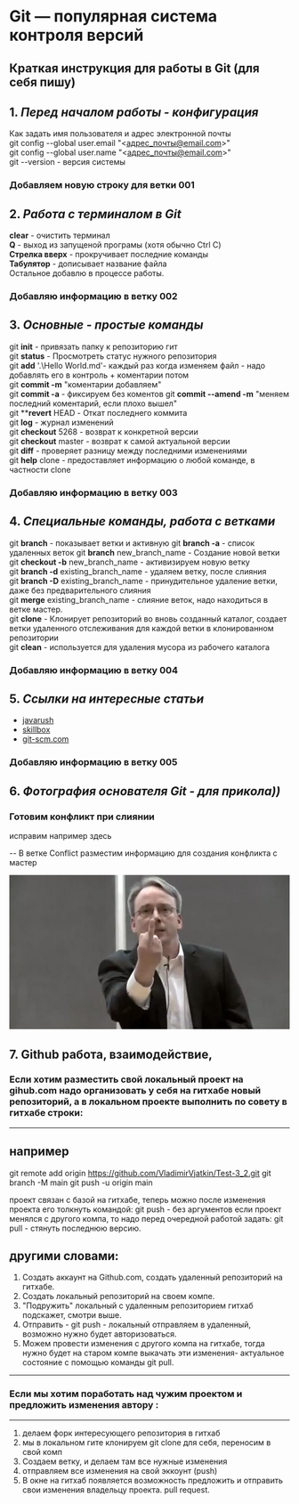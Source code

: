 # Git — популярная система контроля версий

## Краткая инструкция для работы в Git (для себя пишу)

## 1. *Перед началом работы - конфигурация*
Как задать имя пользователя и адрес электронной почты  
git config --global user.email "<адрес_почты@email.com>"  
git config --global user.name "<адрес_почты@email.com>"  
git --version  - версия системы  
### Добавляем новую строку для ветки 001



## 2. *Работа с терминалом в Git*  
**clear** - очистить терминал  
**Q** - выход из запущеной програмы (хотя обычно Сtrl C)  
**Стрелка вверх** - прокручивает последние команды  
**Табулятор** - дописывает название файла  
Остальное добавлю в процессе работы.    
### Добавляю информацию в ветку 002   


## 3. *Основные - простые команды*  
git **init** - привязать папку к репозиторию гит  
git **status** - Просмотреть статус нужного репозитория  
git **add** '.\Hello World.md'- каждый раз когда изменяем файл - надо добавлять его в контроль + коментарии потом    
git **commit -m** "коментарии добавляем"  
git **commit -a** - фиксируем без коментов
git **commit --amend -m** "меняем последний коментарий, если плохо вышел"  
git ****revert** HEAD - Откат последнего коммита      
git **log** - журнал изменений  
git **checkout** 5268 - возврат к конкретной версии   
git **checkout** master - возврат к самой актуальной версии  
git **diff**  - проверяет разницу между последними изменениями  
git **help** clone - предоставляет информацию о любой команде, в частности clone   
### Добавляю информацию в ветку 003  


## 4. *Специальные команды, работа с ветками* 
git **branch** - показывает ветки и активную 
git **branch -a**  - список удаленных веток 
git **branch** new_branch_name -  Создание новой ветки  
git **checkout -b** new_branch_name  - активизируем новую ветку    
git **branch -d** existing_branch_name - удаляем ветку, после слияния   
git **branch -D** existing_branch_name - принудительное удаление ветки, даже без предварительного слияния    
git **merge** existing_branch_name -  слияние веток, надо находиться в ветке мастер.  
git **clone** - Клонирует репозиторий во вновь созданный каталог, создает ветки удаленного отслеживания для каждой ветки в клонированном репозитории  
git **clean** - используется для удаления мусора из рабочего каталога  
### Добавляю информацию в ветку 004  


## 5. *Ссылки на интересные статьи*
+ [javarush](https://javarush.com/groups/posts/2683-nachalo-rabotih-s-git-podrobnihy-gayd-dlja-novichkov)   
+ [skillbox](https://skillbox.ru/media/code/yazyk-razmetki-markdown-shpargalka-po-sintaksisu-s-primerami/)  
+ [git-scm.com](https://git-scm.com/book/ru/v2/%D0%9F%D1%80%D0%B8%D0%BB%D0%BE%D0%B6%D0%B5%D0%BD%D0%B8%D0%B5-C%3A-%D0%9A%D0%BE%D0%BC%D0%B0%D0%BD%D0%B4%D1%8B-Git-%D0%9E%D1%81%D0%BD%D0%BE%D0%B2%D0%BD%D1%8B%D0%B5-%D0%BA%D0%BE%D0%BC%D0%B0%D0%BD%D0%B4%D1%8B)  

### Добавляю информацию в ветку 005  

## 6. *Фотография основателя Git - для прикола))* 
### Готовим конфликт при слиянии
исправим например здесь

-- В ветке Conflict разместим информацию для создания конфликта с мастер

![вот вам](Linus.jpg)

## 7. Github работа, взаимодействие, 
### Если хотим разместить свой локальный проект на gihub.com надо организовать у себя на гитхабе новый репозиторий, а в локальном проекте выполнить по совету в гитхабе строки:
________________________
## например
git remote add origin https://github.com/VladimirVjatkin/Test-3_2.git
git branch -M main
git push -u origin main

проект связан с базой на гитхабе, теперь можно после изменения проекта его 
толкнуть командой:
git push - без аргументов
если проект менялся с другого компа, то надо перед очередной работой 
задать:
git pull - стянуть последнюю версию. 

## другими словами:
1. Создать аккаунт на Github.com, создать удаленный репозиторий на гитхабе.
2. Создать локальный репозиторий на своем компе.
3. "Подружить" локальный с удаленным репозиторием гитхаб подскажет, смотри выше.
4. Отправить - git push -  локальный отправляем в удаленный, возможно нужно будет авторизоваться.
5. Можем провести изменения с другого компа на гитхабе, тогда нужно будет на старом компе выкачать эти изменения- актуальное состояние с помощью команды git pull.

_________________________
### Если мы хотим поработать над чужим проектом и предложить изменения автору :
_________________________
1. делаем форк интересующего репозитория в гитхаб
2. мы в локальном гите клонируем git clone для себя, переносим в свой комп
3. Создаем ветку, и делаем там все нужные изменения
4. отправляем все изменения на свой эккоунт (push)
5. В окне на гитхаб появляется возможность предложить и отправить свои изменения владельцу проекта. pull request.
